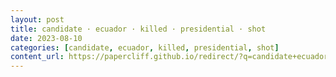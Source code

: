 ```yaml
---
layout: post
title: candidate · ecuador · killed · presidential · shot
date: 2023-08-10
categories: [candidate, ecuador, killed, presidential, shot]
content_url: https://papercliff.github.io/redirect/?q=candidate+ecuador+killed+presidential+shot&tbs=cdr:1,cd_min:8/9/2023,cd_max:8/11/2023
---
```

